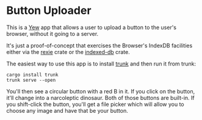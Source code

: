 # Button Uploader

This is a [Yew](https://yew.rs/) app that allows a user to upload a
button to the user's browser, without it going to a server.

It's just a proof-of-concept that exercises the Browser's IndexDB
facilities either via the
[rexie](https://github.com/devashishdxt/rexie) crate or the
[indexed-db](https://docs.rs/indexed-db/latest/indexed_db/) crate.

The easiest way to use this app is to install
[trunk](https://trunkrs.dev/) and then run it from trunk:

```
cargo install trunk
trunk serve --open
```

You'll then see a circular button with a red B in it. If you click on
the button, it'll change into a narcoleptic dinosaur.  Both of those
buttons are built-in.  If you shift-click the button, you'll get a
file picker which will allow you to choose any image and have that be
your button.
